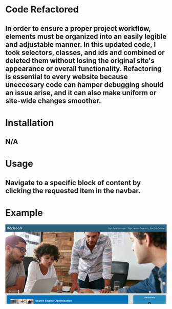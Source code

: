 # Code Refactored

## In order to ensure a proper project workflow, elements must be organized into an easily legible and adjustable manner. In this updated code, I took selectors, classes, and ids and combined or deleted them without losing the original site's appearance or overall functionality. Refactoring is essential to every website because uneccesary code can hamper debugging should an issue arise, and it can also make uniform or site-wide changes smoother. 

# Installation

## N/A 

# Usage

## Navigate to a specific block of content by clicking the requested item in the navbar. 

# Example

![This is what the site should look like!](./assets/images/Site-Image.png)